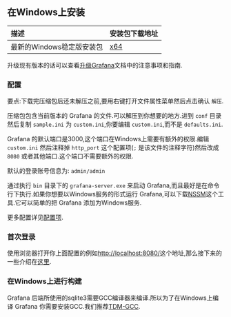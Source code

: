 ## **在Windows上安装**
| 描述 | 安装包下载地址 |
| :----- | :----- |
| 最新的Windows稳定版安装包 | [x64](https://grafana.com/grafana/download?platform=windows) |

升级现有版本的话可以查看[升级Grafana](http://docs.grafana.org/installation/upgrading/)文档中的注意事项和指南.

### **配置**
要点:下载完压缩包后还未解压之前,要用右键打开文件属性菜单然后点击确认 `解压`.

压缩包包含当前版本的 Grafana 的文件.可以解压到你想要的地方.进到 `conf` 目录然后复制 `sample.ini` 为 `custom.ini`,你要编辑 `custom.ini`,而不是 `defaults.ini`.

Grafana 的默认端口是3000,这个端口在Windows上需要有额外的权限.编辑 `custom.ini` 然后注释掉 `http_port` 这个配置项(`;` 是该文件的注释字符)然后改成  `8080` 或者其他端口.这个端口不需要额外的权限.

默认的登录账号信息为: `admin/admin`

通过执行 `bin` 目录下的 `grafana-server.exe` 来启动 Grafana,而且最好是在命令行下执行.如果你想要以Windows服务的形式运行 Grafana,可以下载[NSSM](https://nssm.cc/)这个工具.它可以简单的把 Grafana 添加为Windows服务.

更多配置详见[配置项](http://docs.grafana.org/installation/configuration/).

### **首次登录**
使用浏览器打开你上面配置的例如[http://localhost:8080/](http://localhost:8080/)这个地址,那么接下来的一些介绍在[这里](http://docs.grafana.org/guides/getting_started/). 

### **在Windows上进行构建**
Grafana 后端所使用的sqlite3需要GCC编译器来编译.所以为了在Windows上编译 Grafana 你需要安装GCC.我们推荐[TDM-GCC](http://tdm-gcc.tdragon.net/download).

